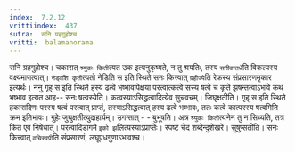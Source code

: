 ```yaml
---
index:  7.2.12
vrittiindex:  437
sutra:  सनि ग्रहगुहोश्च
vritti:  balamanorama 
---
```


सनि ग्रहगुहोश्च। चकारात् `श्र्युकः किती`त्यत उक इत्यनुकृष्यते, न तु श्रयतिः, तस्य `सनीवन्तर्धे`ति विकल्पस्य वक्ष्यमाणत्वात्। `नेड्वशि कृती`त्यतो नेडिति स इति स्थिते सनः कित्त्वात् `ग्रहीज्ये`ति रेफस्य संप्रसारणमृकार इत्यर्थः। ननु गृह् स इति स्थिते हस्य ढत्वे भष्भावापेक्षया परत्वात्कत्वे सस्य षत्वे च कृते झषन्तत्वाऽभावे कथं भष्भाव इत्यत आह-- सनः षत्वस्येति। कत्वस्याऽसिद्धत्वादित्येव सुचवचम्। जिघृक्षतीति। गृह् स इति स्थिते हकारादिणः परस्य षत्वं परत्वात् प्राप्तं, तस्याऽसिद्धत्वात् हस्य ढत्वे भष्भावः, ततः कत्वे कात्परस्य षत्वमिति क्रम इतिभावः। गुहेः जुघुक्षतीत्युदाहार्यम्। उगन्तात् - - बुभूषति। अत्र `श्र्युकः किती`त्यनेन तु न सिध्यति, तत्र कित एव निषेधात्। परत्वादिडागमे `इको झ`लित्यस्याऽप्राप्तेः। स्पष्टं चेदं शब्देन्दुशेखरे। सुषुप्सतीति। सनः कित्त्वात् `वचिस्वपी`ति संप्रसारणं, लघूपधगुणाऽभावश्च।

